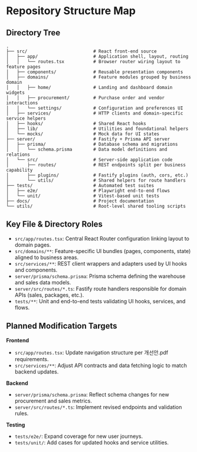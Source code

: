 # Repository Structure Map

## Directory Tree
```
.
├── src/                         # React front-end source
│   ├── app/                     # Application shell, layout, routing
│   │   └── routes.tsx           # Browser router wiring layout to feature pages
│   ├── components/              # Reusable presentation components
│   ├── domains/                 # Feature modules grouped by business domain
│   │   ├── home/                # Landing and dashboard domain widgets
│   │   ├── procurement/         # Purchase order and vendor interactions
│   │   └── settings/            # Configuration and preferences UI
│   ├── services/                # HTTP clients and domain-specific service helpers
│   ├── hooks/                   # Shared React hooks
│   ├── lib/                     # Utilities and foundational helpers
│   └── mocks/                   # Mock data for UI states
├── server/                      # Fastify + Prisma API server
│   ├── prisma/                  # Database schema and migrations
│   │   └── schema.prisma        # Data model definitions and relations
│   └── src/                     # Server-side application code
│       ├── routes/              # REST endpoints split per business capability
│       ├── plugins/             # Fastify plugins (auth, cors, etc.)
│       └── utils/               # Shared helpers for route handlers
├── tests/                       # Automated test suites
│   ├── e2e/                     # Playwright end-to-end flows
│   └── unit/                    # Vitest-based unit tests
├── docs/                        # Project documentation
└── utils/                       # Root-level shared tooling scripts
```

## Key File & Directory Roles
- `src/app/routes.tsx`: Central React Router configuration linking layout to domain pages.
- `src/domains/**`: Feature-specific UI bundles (pages, components, state) aligned to business areas.
- `src/services/**`: REST client wrappers and adapters used by UI hooks and components.
- `server/prisma/schema.prisma`: Prisma schema defining the warehouse and sales data models.
- `server/src/routes/*.ts`: Fastify route handlers responsible for domain APIs (sales, packages, etc.).
- `tests/**`: Unit and end-to-end tests validating UI hooks, services, and flows.

## Planned Modification Targets
**Frontend**
- `src/app/routes.tsx`: Update navigation structure per 개선안.pdf requirements.
- `src/services/**`: Adjust API contracts and data fetching logic to match backend updates.

**Backend**
- `server/prisma/schema.prisma`: Reflect schema changes for new procurement and sales metrics.
- `server/src/routes/*.ts`: Implement revised endpoints and validation rules.

**Testing**
- `tests/e2e/`: Expand coverage for new user journeys.
- `tests/unit/`: Add cases for updated hooks and service utilities.
